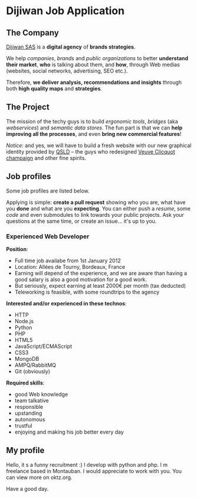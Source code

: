 # Dijiwan Job Application

## The Company

[Dijiwan SAS](http://dijiwan.com) is a **digital agency** of **brands strategies**.

We help *companies*, *brands* and *public organizations* to better **understand their market**, **who** is talking about them, and **how**, through Web medias (websites, social networks, advertising, SEO etc.).

Therefore, **we deliver analysis, recommendations and insights** through both **high quality maps** and **strategies**.

## The Project

The mission of the techy guys is to build *ergonomic tools*, *bridges* (aka *webservices*) and *semantic data stores*.
The fun part is that we can **help improving all the processes**, and even **bring new commercial features**!

*Notice*: and yes, we will have to build a fresh website with our new graphical identity provided by [QSLD](http://www.qsld.com/) – the guys who redesigned [Veuve Clicquot champaign](http://www.veuve-clicquot.com/) and other fine spirits.

## Job profiles

Some job profiles are listed below.

Applying is simple: **create a pull request** showing who you are, what have you **done** and what are you **expecting**.
You can either push a *resume*, some *code* and even submodules to link towards your public projects.
Ask your questions at the same time, or create an issue… it's up to you.

### Experienced Web Developer

__Position__:

* Full time job availabe from 1st January 2012
* Location: Allées de Tourny, Bordeaux, France
* Earning will depend of the experience, and we are aware than having a good salary is also a good motivation for a good work.
* But seriously, expect earning at least 2000€ per month (tax deducted)
* Teleworking is feasible, with some roundtrips to the agency

__Interested and/or experienced in these technos__:

* HTTP
* Node.js
* Python
* PHP
* HTML5
* JavaScript/ECMAScript
* CSS3
* MongoDB
* AMPQ/RabbitMQ
* Git (obviously)

__Required skills__:

* good Web knowledge
* team talkative
* responsible
* upstanding
* autonomous
* trustful
* enjoying and making his job better every day

## My profile

Hello, it s a funny recruitment :)
I develop with python and php.
I m freelance based in Montauban.
I would appreciate to work with you.
You can view more on oktz.org.

Have a good day.